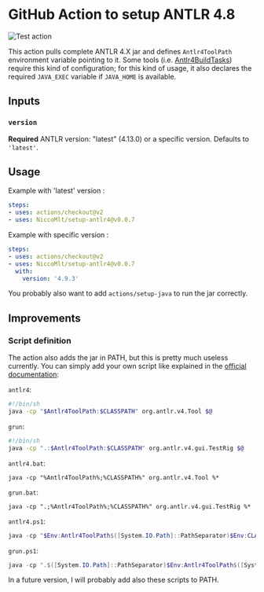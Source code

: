 # GitHub Action to setup ANTLR 4.8

![Test action](https://github.com/NiccoMlt/setup-antlr4/workflows/Test%20action/badge.svg)

This action pulls complete ANTLR 4.X jar and defines `Antlr4ToolPath` environment variable pointing to it.
Some tools (i.e. [Antlr4BuildTasks](https://github.com/kaby76/Antlr4BuildTasks)) require this kind of configuration;
for this kind of usage, it also declares the required `JAVA_EXEC` variable if `JAVA_HOME` is available.

## Inputs

### `version`

**Required** ANTLR version: "latest" (4.13.0) or a specific version. Defaults to `'latest'`.

## Usage

Example with 'latest' version :

```yaml
steps:
- uses: actions/checkout@v2
- uses: NiccoMlt/setup-antlr4@v0.0.7
```

Example with specific version :

```yaml
steps:
- uses: actions/checkout@v2
- uses: NiccoMlt/setup-antlr4@v0.0.7
  with:
    version: '4.9.3'
```

You probably also want to add `actions/setup-java` to run the jar correctly.

## Improvements

### Script definition

The action also adds the jar in PATH, but this is pretty much useless currently.
You can simply add your own script like explained in the [official documentation](https://github.com/antlr/antlr4/blob/master/doc/getting-started.md):

`antlr4`:

```bash
#!/bin/sh
java -cp "$Antlr4ToolPath:$CLASSPATH" org.antlr.v4.Tool $@
```

`grun`:

```bash
#!/bin/sh
java -cp ".:$Antlr4ToolPath:$CLASSPATH" org.antlr.v4.gui.TestRig $@
```

`antlr4.bat`:

```batch
java -cp "%Antlr4ToolPath%;%CLASSPATH%" org.antlr.v4.Tool %*
```

`grun.bat`:

```batch
java -cp ".;%Antlr4ToolPath%;%CLASSPATH%" org.antlr.v4.gui.TestRig %*
```

`antlr4.ps1`:

```powershell
java -cp "$Env:Antlr4ToolPath$([System.IO.Path]::PathSeparator)$Env:CLASSPATH" org.antlr.v4.Tool $args
```

`grun.ps1`:

```powershell
java -cp ".$([System.IO.Path]::PathSeparator)$Env:Antlr4ToolPath$([System.IO.Path]::PathSeparator)$Env:CLASSPATH" org.antlr.v4.gui.TestRig $args
```

In a future version, I will probably add also these scripts to PATH.
